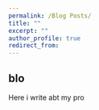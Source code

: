 ```yaml
---
permalink: /Blog Posts/
title: ""
excerpt: ""
author_profile: true
redirect_from: 
---
```


## blo
Here i write abt my pro
